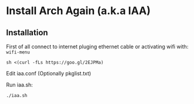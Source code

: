 # Install Arch Again (a.k.a IAA)

## Installation
First of all connect to internet pluging ethernet cable or activating wifi with: `wifi-menu`

```
sh <(curl -fLs https://goo.gl/2EJPMa)
```
Edit iaa.conf (Optionally pkglist.txt)

Run iaa.sh:
```
./iaa.sh
```
